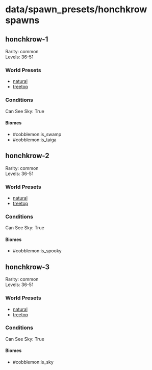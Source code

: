 # data/spawn_presets/honchkrow spawns  
  
## honchkrow-1  
Rarity: common  
Levels: 36-51  
  
### World Presets  
* [natural](/data/world_presets/natural.md)  
* [treetop](/data/world_presets/treetop.md)  
  
### Conditions  
Can See Sky: True  
  
#### Biomes  
  * #cobblemon:is_swamp
  * #cobblemon:is_taiga
  
  
## honchkrow-2  
Rarity: common  
Levels: 36-51  
  
### World Presets  
* [natural](/data/world_presets/natural.md)  
* [treetop](/data/world_presets/treetop.md)  
  
### Conditions  
Can See Sky: True  
  
#### Biomes  
  * #cobblemon:is_spooky
  
  
## honchkrow-3  
Rarity: common  
Levels: 36-51  
  
### World Presets  
* [natural](/data/world_presets/natural.md)  
* [treetop](/data/world_presets/treetop.md)  
  
### Conditions  
Can See Sky: True  
  
#### Biomes  
  * #cobblemon:is_sky
  
